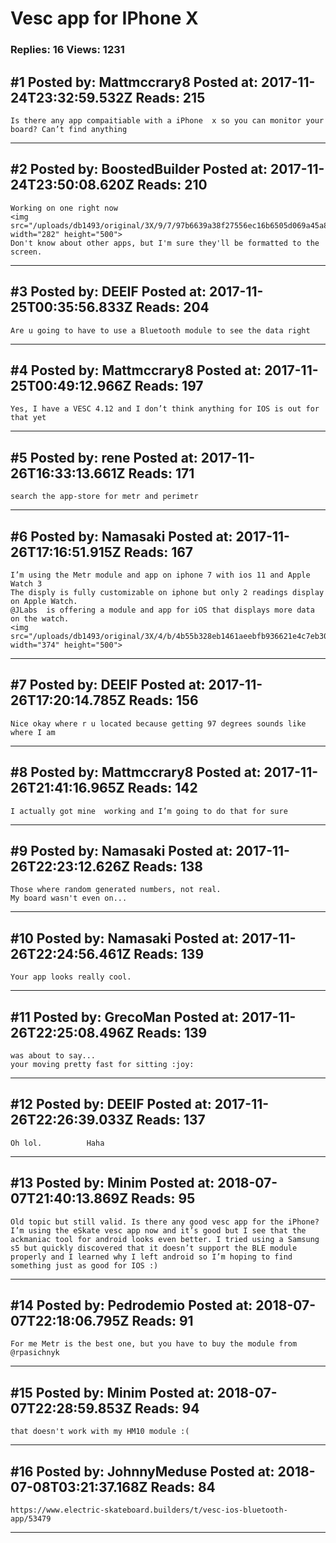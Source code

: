 # Vesc app for IPhone X

### Replies: 16 Views: 1231

## \#1 Posted by: Mattmccrary8 Posted at: 2017-11-24T23:32:59.532Z Reads: 215

```
Is there any app compaitiable with a iPhone  x so you can monitor your board? Can’t find anything
```

---
## \#2 Posted by: BoostedBuilder Posted at: 2017-11-24T23:50:08.620Z Reads: 210

```
Working on one right now
<img src="/uploads/db1493/original/3X/9/7/97b6639a38f27556ec16b6505d069a45a896bfa2.png" width="282" height="500">
Don't know about other apps, but I'm sure they'll be formatted to the screen.
```

---
## \#3 Posted by: DEEIF Posted at: 2017-11-25T00:35:56.833Z Reads: 204

```
Are u going to have to use a Bluetooth module to see the data right
```

---
## \#4 Posted by: Mattmccrary8 Posted at: 2017-11-25T00:49:12.966Z Reads: 197

```
Yes, I have a VESC 4.12 and I don’t think anything for IOS is out for that yet
```

---
## \#5 Posted by: rene Posted at: 2017-11-26T16:33:13.661Z Reads: 171

```
search the app-store for metr and perimetr
```

---
## \#6 Posted by: Namasaki Posted at: 2017-11-26T17:16:51.915Z Reads: 167

```
I’m using the Metr module and app on iphone 7 with ios 11 and Apple Watch 3
The disply is fully customizable on iphone but only 2 readings display on Apple Watch. 
@JLabs  is offering a module and app for iOS that displays more data on the watch. 
<img src="/uploads/db1493/original/3X/4/b/4b55b328eb1461aeebfb936621e4c7eb30d5176f.jpeg" width="374" height="500">
```

---
## \#7 Posted by: DEEIF Posted at: 2017-11-26T17:20:14.785Z Reads: 156

```
Nice okay where r u located because getting 97 degrees sounds like where I am
```

---
## \#8 Posted by: Mattmccrary8 Posted at: 2017-11-26T21:41:16.965Z Reads: 142

```
I actually got mine  working and I’m going to do that for sure
```

---
## \#9 Posted by: Namasaki Posted at: 2017-11-26T22:23:12.626Z Reads: 138

```
Those where random generated numbers, not real.
My board wasn't even on...
```

---
## \#10 Posted by: Namasaki Posted at: 2017-11-26T22:24:56.461Z Reads: 139

```
Your app looks really cool.
```

---
## \#11 Posted by: GrecoMan Posted at: 2017-11-26T22:25:08.496Z Reads: 139

```
was about to say... 
your moving pretty fast for sitting :joy:
```

---
## \#12 Posted by: DEEIF Posted at: 2017-11-26T22:26:39.033Z Reads: 137

```
Oh lol.          Haha
```

---
## \#13 Posted by: Minim Posted at: 2018-07-07T21:40:13.869Z Reads: 95

```
Old topic but still valid. Is there any good vesc app for the iPhone? I’m using the eSkate vesc app now and it’s good but I see that the ackmaniac tool for android looks even better. I tried using a Samsung s5 but quickly discovered that it doesn’t support the BLE module properly and I learned why I left android so I’m hoping to find something just as good for IOS :)
```

---
## \#14 Posted by: Pedrodemio Posted at: 2018-07-07T22:18:06.795Z Reads: 91

```
For me Metr is the best one, but you have to buy the module from @rpasichnyk
```

---
## \#15 Posted by: Minim Posted at: 2018-07-07T22:28:59.853Z Reads: 94

```
that doesn't work with my HM10 module :(
```

---
## \#16 Posted by: JohnnyMeduse Posted at: 2018-07-08T03:21:37.168Z Reads: 84

```
https://www.electric-skateboard.builders/t/vesc-ios-bluetooth-app/53479
```

---
